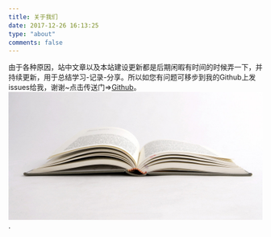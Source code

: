```yaml
---
title: 关于我们
date: 2017-12-26 16:13:25
type: "about"
comments: false
---
```

 由于各种原因，站中文章以及本站建设更新都是后期闲暇有时间的时候弄一下，并持续更新，用于总结学习-记录-分享。所以如您有问题可移步到我的Github上发issues给我，谢谢~点击传送门=>[Github](https://github.com/CJCSDN/CJCSDN.github.io/issues)。 
![Book](../uploads/photos-1.jpg).
